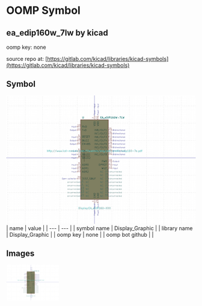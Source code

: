 # OOMP Symbol  
## ea_edip160w_7lw  by kicad  
  
oomp key: none  
  
source repo at: [https://gitlab.com/kicad/libraries/kicad-symbols](https://gitlab.com/kicad/libraries/kicad-symbols)  
## Symbol  
  
[![working.png](working_600.png)](working.png)  
| name | value | 
| --- | --- | 
| symbol name | Display_Graphic | 
| library name | Display_Graphic | 
| oomp key | none | 
| oomp bot github |  | 
## Images  
  
[![working.png](working_140.png)](working.png)  
